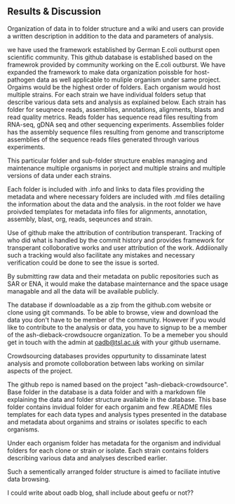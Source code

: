 ## Results & Discussion

Organization of data in to folder structure and a wiki
and users can provide a written description in addition to the data and parameters of analysis.

we have used the framework established by German E.coli outburst open scientific community.
This github database is established based on the framewrok provided by community working on the E.coli outburst.
We have expanded the framework to make data organization poissble for host-pathogen data as well applicable to muliple organism under same project. Orgaims would be the highest order of folders.
Each organism would host multiple strains.
For each strain we have individual folders setup that describe various data sets and analysis as explained below. Each strain has folder for seuqnece reads, assemblies, annotations, alignments, blasts and read quality metrics. Reads folder has sequence read files resulting from RNA-seq, gDNA seq and other sequencing experiments. Assemblies folder has the assembly sequence files resulting from genome and transcriptome assemblies of the sequence reads files generated through various experiments.


This particular folder and sub-folder structure enables managing and maintenance multiple organisms in porject and multiple strains and multiple versions of data under each strains.

Each folder is included with .info and links to data files providing the metadata and where necessary folders are included with .md files detailing the information about the data and the analysis.
in the root folder we have proivded templates for metadata info files for alignments, annotation, assembly, blast, org, reads, seqeunces and strain.

Use of github make the attribution of contribution transperant. Tracking of who did what is handled by the commit history and provides framework for transperant colloborative works and user attribution of the work. Addiionally such a tracking would also facilitate any mistakes and necessary verification could be done to see the issue is sorted.

By submitting raw data and their metadata on public repositories such as SAR or ENA, it would make the database mainternance and the space usage managable and all the data will be available publicly.

The database if downloadable as a zip from the github.com website or clone using git commands. To be able to browse, view and download the data you don't have to be member of the community. However if you would like to contribute to the analysis or data, you have to signup to be a member of the ash-dieback-crowdsoucre organization. To be a memeber you should get in touch with the admin at oadb@tsl.ac.uk with your github username.

Crowdsourcing databases provides oppurtunity to dissaminate latest analysis and promote colloboration between labs working on similar aspects of the project.

The github repo is named based on the project "ash-dieback-crowdsource".
Base folder in the database is a data folder and with a markdown file explaining the data and folder structure available in the database.
This base folder contains invidual folder for each organim and few .README files templates for each data types and analysis types presented in the database and metadata about organims and strains or isolates specific to each organisms.

Under each organism folder has metadata for the organism and individual folders for each clone or strain or isolate. Each strain contains folders describing various data and analyses described earlier.

Such a sementically arranged folder structure is aimed to faciliate intutive data browsing.


I could write about oadb blog, shall include about geefu or not??


